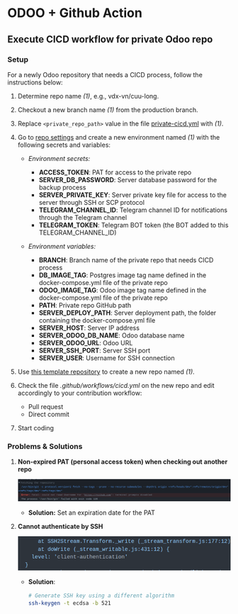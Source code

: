 # ODOO + Github Action

## Execute CICD workflow for private Odoo repo

### Setup

For a newly Odoo repository that needs a CICD process, follow the instructions below:

1. Determine repo name *(1)*, e.g., vdx-vn/cuu-long.
1. Checkout a new branch name *(1)* from the production branch.
1. Replace `<private_repo_path>` value in the file [private-cicd.yml](.github/workflows/private-cicd.yml) with *(1)*.
1. Go to [repo settings](https://github.com/xmars4/odoo-cicd-executor/settings/secrets/actions) and create a new environment named *(1)* with the following secrets and variables:

   - *Environment secrets:*
     - **ACCESS_TOKEN**: PAT for access to the private repo
     - **SERVER_DB_PASSWORD**: Server database password for the backup process
     - **SERVER_PRIVATE_KEY**: Server private key file for access to the server through SSH or SCP protocol
     - **TELEGRAM_CHANNEL_ID**: Telegram channel ID for notifications through the Telegram channel
     - **TELEGRAM_TOKEN**: Telegram BOT token (the BOT added to this TELEGRAM_CHANNEL_ID)

   - *Environment variables:*
     - **BRANCH**: Branch name of the private repo that needs CICD process
     - **DB_IMAGE_TAG**: Postgres image tag name defined in the docker-compose.yml file of the private repo
     - **ODOO_IMAGE_TAG**: Odoo image tag name defined in the docker-compose.yml file of the private repo
     - **PATH**: Private repo GitHub path
     - **SERVER_DEPLOY_PATH**: Server deployment path, the folder containing the docker-compose.yml file
     - **SERVER_HOST**: Server IP address
     - **SERVER_ODOO_DB_NAME**: Odoo database name
     - **SERVER_ODOO_URL**: Odoo URL
     - **SERVER_SSH_PORT**: Server SSH port
     - **SERVER_USER**: Username for SSH connection

1. Use [this template repository](https://github.com/xmars4/odoo-cicd-github-action) to create a new repo named *(1)*.
1. Check the file *.github/workflows/cicd.yml* on the new repo and edit accordingly to your contribution workflow:

   - Pull request
   - Direct commit

1. Start coding

### Problems & Solutions

1. **Non-expired PAT (personal access token) when checking out another repo**

   ![img/erro_non_expired_token.png](img/erro_non_expired_token.png)

   - **Solution:** Set an expiration date for the PAT

2. **Cannot authenticate by SSH**

   ![img/erro_ssh_action.png](img/erro_ssh_action.png)

   - **Solution**:

     ```bash
     # Generate SSH key using a different algorithm
     ssh-keygen -t ecdsa -b 521
     ```
